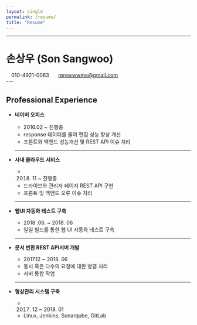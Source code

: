 ```yaml
---
layout: single
permalink: /resume/
title: "Resume"
---
```

---
# 손상우 (Son Sangwoo)
<div id="webaddress">
<i class="fi-telephone" style="margin-left:1em"></i>
010-4921-0063
<i class="fi-mail" style="margin-left:1em"></i>
<a href="rerewwwme@gmail.com" style="margin-left:0.5em">rerewwwme@gmail.com</a>
</div>
---

## Professional Experience

- **네이버 오피스**
    - 2016.02 ~ 진행중  
    - response 데이터를 줄여 편집 성능 향상 개선  
    - 프론트와 백엔드 성능개선 및 REST API 이슈 처리  

	---  

- **사내 클라우드 서비스**
    - 2018. 11 ~ 진행중
    - 드라이브와 관리자 페이지 REST API 구현
    - 프론트 및 백엔드 오류 이슈 처리

	---  

- **웹UI 자동화 테스트 구축**
     - 2018 .06. ~ 2018. 06
	 - 일일 빌드를 통한 웹 UI 자동화 테스트 구축

	---  

- **문서 변환 REST API서버 개발**
     - 2017.12 ~ 2018. 06
	 - 동시 혹은 다수의 요청에 대한 병렬 처리
	 - 서버 통합 작업

	---  

- **형상관리 시스템 구축**
     - 2017. 12 ~ 2018. 01  
	 - Linux, Jenkins, Sonarqube, GitLab